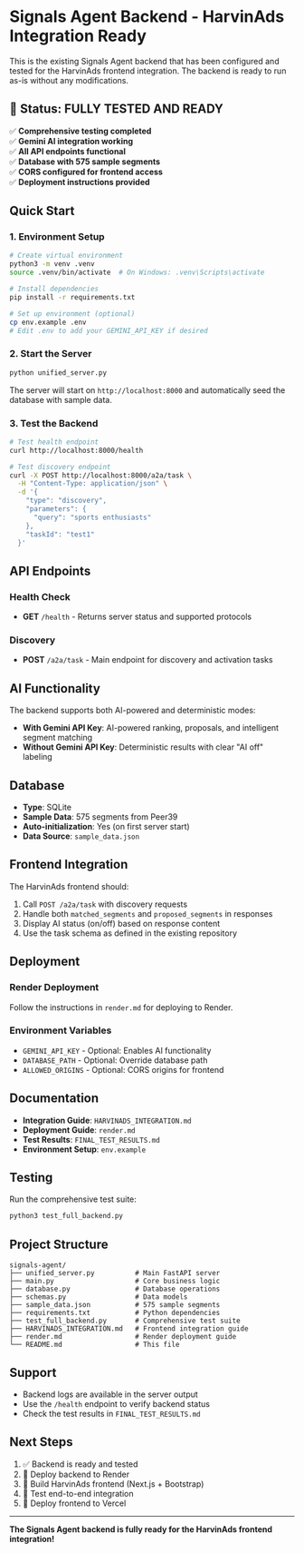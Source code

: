 # Signals Agent Backend - HarvinAds Integration Ready

This is the existing Signals Agent backend that has been configured and tested for the HarvinAds frontend integration. The backend is ready to run as-is without any modifications.

## 🎉 Status: FULLY TESTED AND READY

✅ **Comprehensive testing completed**  
✅ **Gemini AI integration working**  
✅ **All API endpoints functional**  
✅ **Database with 575 sample segments**  
✅ **CORS configured for frontend access**  
✅ **Deployment instructions provided**  

## Quick Start

### 1. Environment Setup

```bash
# Create virtual environment
python3 -m venv .venv
source .venv/bin/activate  # On Windows: .venv\Scripts\activate

# Install dependencies
pip install -r requirements.txt

# Set up environment (optional)
cp env.example .env
# Edit .env to add your GEMINI_API_KEY if desired
```

### 2. Start the Server

```bash
python unified_server.py
```

The server will start on `http://localhost:8000` and automatically seed the database with sample data.

### 3. Test the Backend

```bash
# Test health endpoint
curl http://localhost:8000/health

# Test discovery endpoint
curl -X POST http://localhost:8000/a2a/task \
  -H "Content-Type: application/json" \
  -d '{
    "type": "discovery",
    "parameters": {
      "query": "sports enthusiasts"
    },
    "taskId": "test1"
  }'
```

## API Endpoints

### Health Check
- **GET** `/health` - Returns server status and supported protocols

### Discovery
- **POST** `/a2a/task` - Main endpoint for discovery and activation tasks

## AI Functionality

The backend supports both AI-powered and deterministic modes:

- **With Gemini API Key**: AI-powered ranking, proposals, and intelligent segment matching
- **Without Gemini API Key**: Deterministic results with clear "AI off" labeling

## Database

- **Type**: SQLite
- **Sample Data**: 575 segments from Peer39
- **Auto-initialization**: Yes (on first server start)
- **Data Source**: `sample_data.json`

## Frontend Integration

The HarvinAds frontend should:

1. Call `POST /a2a/task` with discovery requests
2. Handle both `matched_segments` and `proposed_segments` in responses
3. Display AI status (on/off) based on response content
4. Use the task schema as defined in the existing repository

## Deployment

### Render Deployment
Follow the instructions in `render.md` for deploying to Render.

### Environment Variables
- `GEMINI_API_KEY` - Optional: Enables AI functionality
- `DATABASE_PATH` - Optional: Override database path
- `ALLOWED_ORIGINS` - Optional: CORS origins for frontend

## Documentation

- **Integration Guide**: `HARVINADS_INTEGRATION.md`
- **Deployment Guide**: `render.md`
- **Test Results**: `FINAL_TEST_RESULTS.md`
- **Environment Setup**: `env.example`

## Testing

Run the comprehensive test suite:

```bash
python3 test_full_backend.py
```

## Project Structure

```
signals-agent/
├── unified_server.py          # Main FastAPI server
├── main.py                    # Core business logic
├── database.py                # Database operations
├── schemas.py                 # Data models
├── sample_data.json           # 575 sample segments
├── requirements.txt           # Python dependencies
├── test_full_backend.py       # Comprehensive test suite
├── HARVINADS_INTEGRATION.md   # Frontend integration guide
├── render.md                  # Render deployment guide
└── README.md                  # This file
```

## Support

- Backend logs are available in the server output
- Use the `/health` endpoint to verify backend status
- Check the test results in `FINAL_TEST_RESULTS.md`

## Next Steps

1. ✅ Backend is ready and tested
2. 🔄 Deploy backend to Render
3. 🔄 Build HarvinAds frontend (Next.js + Bootstrap)
4. 🔄 Test end-to-end integration
5. 🔄 Deploy frontend to Vercel

---

**The Signals Agent backend is fully ready for the HarvinAds frontend integration!**